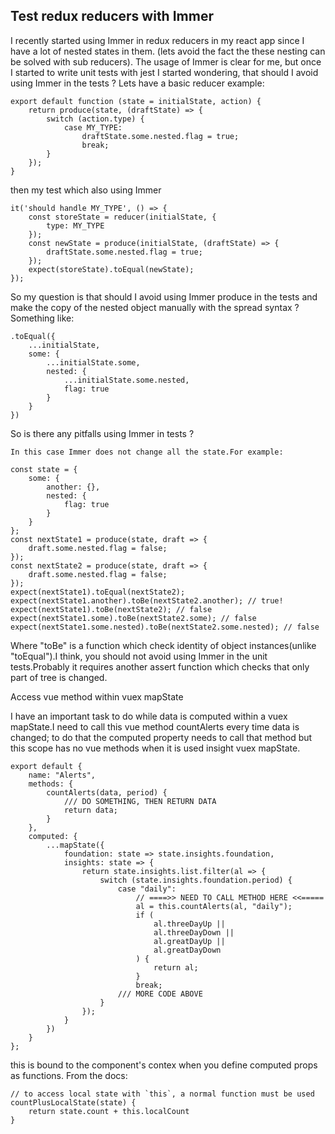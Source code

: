 
## Test redux reducers with Immer

I recently started using Immer in redux reducers in my react app since I have a lot of nested states in them. (lets avoid the fact the these nesting can be solved with sub reducers).
The usage of Immer is clear for me, but once I started to write unit tests with jest I started wondering, that should I avoid using Immer in the tests ?
    Lets have a basic reducer example:
```
export default function (state = initialState, action) {
    return produce(state, (draftState) => {
        switch (action.type) {
            case MY_TYPE:
                draftState.some.nested.flag = true;
                break;
        }
    });
}
```
then my test which also using Immer
```
it('should handle MY_TYPE', () => {
    const storeState = reducer(initialState, {
        type: MY_TYPE
    });
    const newState = produce(initialState, (draftState) => {
        draftState.some.nested.flag = true;
    });
    expect(storeState).toEqual(newState);
});
```
So my question is that should I avoid using Immer produce in the tests and make the copy of the nested object manually with the spread syntax ? Something like:
```
.toEqual({
    ...initialState,
    some: {
        ...initialState.some,
        nested: {
            ...initialState.some.nested,
            flag: true
        }
    }
})
```
So is there any pitfalls using Immer in tests ?

    In this case Immer does not change all the state.For example:
```
const state = {
    some: {
        another: {},
        nested: {
            flag: true
        }
    }
};
const nextState1 = produce(state, draft => {
    draft.some.nested.flag = false;
});
const nextState2 = produce(state, draft => {
    draft.some.nested.flag = false;
});
expect(nextState1).toEqual(nextState2);
expect(nextState1.another).toBe(nextState2.another); // true!
expect(nextState1).toBe(nextState2); // false
expect(nextState1.some).toBe(nextState2.some); // false
expect(nextState1.some.nested).toBe(nextState2.some.nested); // false
```
Where "toBe" is a function which check identity of object instances(unlike "toEqual").I think, you should not avoid using Immer in the unit tests.Probably it requires another assert function which checks that only part of tree is changed.

Access vue method within vuex mapState

I have an important task to do while data is computed within a vuex mapState.I need to call this vue method countAlerts every time data is changed; to do that the computed property needs to call that method but this scope has no vue methods when it is used insight vuex mapState.
```
export default {
    name: "Alerts",
    methods: {
        countAlerts(data, period) {
            /// DO SOMETHING, THEN RETURN DATA
            return data;
        }
    },
    computed: {
        ...mapState({
            foundation: state => state.insights.foundation,
            insights: state => {
                return state.insights.list.filter(al => {
                    switch (state.insights.foundation.period) {
                        case "daily":
                            // ====>> NEED TO CALL METHOD HERE <<=====
                            al = this.countAlerts(al, "daily");
                            if (
                                al.threeDayUp ||
                                al.threeDayDown ||
                                al.greatDayUp ||
                                al.greatDayDown
                            ) {
                                return al;
                            }
                            break;
                        /// MORE CODE ABOVE
                    }
                });
            }
        })
    }
};
```

this is bound to the component's contex when you define computed props as functions.
From the docs:
```
// to access local state with `this`, a normal function must be used
countPlusLocalState(state) {
    return state.count + this.localCount
}
```
